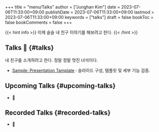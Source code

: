 +++
title = "menu/Talks"
author = ["Junghan Kim"]
date = 2023-07-06T11:33:00+09:00
publishDate = 2023-07-06T11:33:00+09:00
lastmod = 2023-07-06T11:33:00+09:00
keywords = ["talks"]
draft = false
bookToc = false
bookComments = false
+++

{{< hint info >}}
이제 슬슬 내 친구 이야기를 해보려고 한다.
{{< /hint >}}

<!--more-->


## Talks 🎤 {#talks}

내 친구를 소개하려고 한다. 정말 정말 멋진 녀석이다.

-   [Sample: Presentation Tamplate](./sample/index.html) : 슬라이드 구성, 템플릿 및 세부 기능 검증.


## Upcoming Talks {#upcoming-talks}

-   🚧


## Recorded Talks {#recorded-talks}

-   🚧
